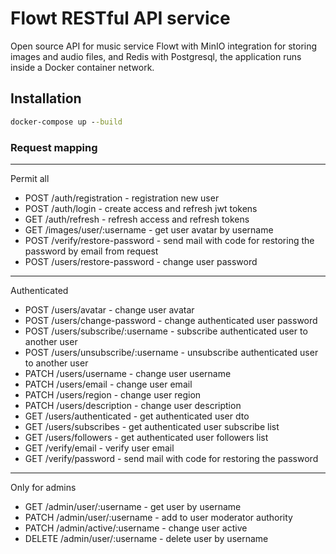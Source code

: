# Flowt RESTful API service

Open source API for music service Flowt with MinIO integration for storing images and audio files, and Redis with Postgresql, the application runs inside a Docker container network.

## Installation
```cmd
docker-compose up --build
```

### Request mapping
___
Permit all
+ POST /auth/registration - registration new user
+ POST /auth/login - create access and refresh jwt tokens
+ GET /auth/refresh - refresh access and refresh tokens
+ GET /images/user/:username - get user avatar by username
+ POST /verify/restore-password - send mail with code for restoring the password by email from request
+ POST /users/restore-password - change user password 
___
Authenticated
+ POST /users/avatar - change user avatar
+ POST /users/change-password - change authenticated user password
+ POST /users/subscribe/:username - subscribe authenticated user to another user
+ POST /users/unsubscribe/:username - unsubscribe authenticated user to another user
+ PATCH /users/username - change user username
+ PATCH /users/email - change user email
+ PATCH /users/region - change user region
+ PATCH /users/description - change user description
+ GET /users/authenticated - get authenticated user dto
+ GET /users/subscribes - get authenticated user subscribe list
+ GET /users/followers - get authenticated user followers list
+ GET /verify/email - verify user email
+ GET /verify/password - send mail with code for restoring the password
___ 
Only for admins
+ GET /admin/user/:username - get user by username
+ PATCH /admin/user/:username - add to user moderator authority
+ PATCH /admin/active/:username - change user active
+ DELETE /admin/user/:username - delete user by username
